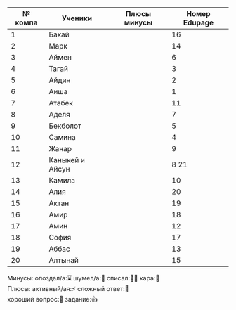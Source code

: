 
| № компа | Ученики         | Плюсы минусы | Номер Edupage |
| ------- | --------------- | ------------ | ------------- |
| 1       | Бакай           |              | 16            |
| 2       | Марк            |              | 14            |
| 3       | Аймен           |              | 6             |
| 4       | Тагай           |              | 3             |
| 5       | Айдин           |              | 2             |
| 6       | Аиша            |              | 1             |
| 7       | Атабек          |              | 11            |
| 8       | Аделя           |              | 7             |
| 9       | Бекболот        |              | 5             |
| 10      | Самина          |              | 4             |
| 11      | Жанар           |              | 9             |
| 12      | Каныкей и Айсун |              | 8 21          |
| 13      | Камила          |              | 10            |
| 14      | Алия            |              | 20            |
| 15      | Актан           |              | 19            |
| 16      | Амир            |              | 18            |
| 17      | Амин            |              | 12            |
| 18      | София           |              | 17            |
| 19      | Аббас           |              | 13            |
| 20      | Алтынай         |              | 15            |

Минусы:
опоздал/а:⌛ шумел/а:📢 
списал:😶‍🌫️ кара:👺  
Плюсы:
активный/ая:⚡ сложный ответ:🏅  
хороший вопрос:🤌  задание:👍